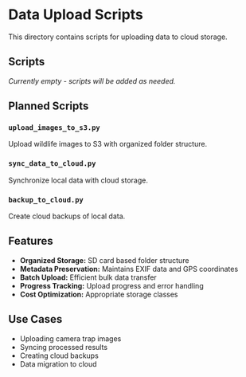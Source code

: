 # Data Upload Scripts

This directory contains scripts for uploading data to cloud storage.

## Scripts

*Currently empty - scripts will be added as needed.*

## Planned Scripts

### `upload_images_to_s3.py`
Upload wildlife images to S3 with organized folder structure.

### `sync_data_to_cloud.py`
Synchronize local data with cloud storage.

### `backup_to_cloud.py`
Create cloud backups of local data.

## Features

- **Organized Storage:** SD card based folder structure
- **Metadata Preservation:** Maintains EXIF data and GPS coordinates
- **Batch Upload:** Efficient bulk data transfer
- **Progress Tracking:** Upload progress and error handling
- **Cost Optimization:** Appropriate storage classes

## Use Cases

- Uploading camera trap images
- Syncing processed results
- Creating cloud backups
- Data migration to cloud
